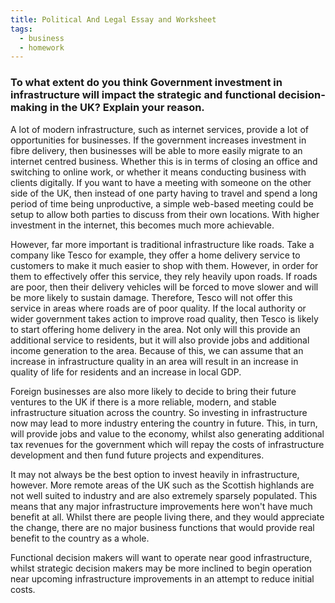 ```yaml
---
title: Political And Legal Essay and Worksheet
tags:
  - business
  - homework
---
```


### To what extent do you think Government investment in infrastructure will impact the strategic and functional decision-making in the UK? Explain your reason.

A lot of modern infrastructure, such as internet services, provide a lot of opportunities for businesses. If the government increases investment in fibre delivery, then businesses will be able to more easily migrate to an internet centred business. Whether this is in terms of closing an office and switching to online work, or whether it means conducting business with clients digitally. If you want to have a meeting with someone on the other side of the UK, then instead of one party having to travel and spend a long period of time being unproductive, a simple web-based meeting could be setup to allow both parties to discuss from their own locations. With higher investment in the internet, this becomes much more achievable.

However, far more important is traditional infrastructure like roads. Take a company like Tesco for example, they offer a home delivery service to customers to make it much easier to shop with them. However, in order for them to effectively offer this service, they rely heavily upon roads. If roads are poor, then their delivery vehicles will be forced to move slower and will be more likely to sustain damage. Therefore, Tesco will not offer this service in areas where roads are of poor quality. If the local authority or wider government takes action to improve road quality, then Tesco is likely to start offering home delivery in the area. Not only will this provide an additional service to residents, but it will also provide jobs and additional income generation to the area. Because of this, we can assume that an increase in infrastructure quality in an area will result in an increase in quality of life for residents and an increase in local GDP. 

Foreign businesses are also more likely to decide to bring their future ventures to the UK if there is a more reliable, modern, and stable infrastructure situation across the country. So investing in infrastructure now may lead to more industry entering the country in future. This, in turn, will provide jobs and value to the economy, whilst also generating additional tax revenues for the government which will repay the costs of infrastructure development and then fund future projects and expenditures.

It may not always be the best option to invest heavily in infrastructure, however.  More remote areas of the UK such as the Scottish highlands are not well suited to industry and are also extremely sparsely populated. This means that any major infrastructure improvements here won't have much benefit at all. Whilst there are people living there, and they would appreciate the change, there are no major business functions that would provide real benefit to the country as a whole.

Functional decision makers will want to operate near good infrastructure, whilst strategic decision makers may be more inclined to begin operation near upcoming infrastructure improvements in an attempt to reduce initial costs. 

‎‎